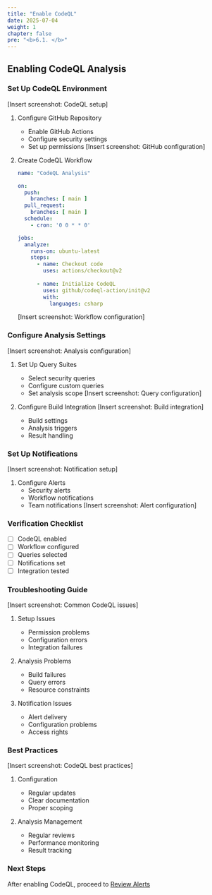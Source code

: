 ```yaml
---
title: "Enable CodeQL"
date: 2025-07-04
weight: 1
chapter: false
pre: "<b>6.1. </b>"
---
```


## Enabling CodeQL Analysis

### Set Up CodeQL Environment
[Insert screenshot: CodeQL setup]
1. Configure GitHub Repository
   - Enable GitHub Actions
   - Configure security settings
   - Set up permissions
   [Insert screenshot: GitHub configuration]

2. Create CodeQL Workflow
   ```yaml
   name: "CodeQL Analysis"
   
   on:
     push:
       branches: [ main ]
     pull_request:
       branches: [ main ]
     schedule:
       - cron: '0 0 * * 0'
   
   jobs:
     analyze:
       runs-on: ubuntu-latest
       steps:
         - name: Checkout code
           uses: actions/checkout@v2
         
         - name: Initialize CodeQL
           uses: github/codeql-action/init@v2
           with:
             languages: csharp
   ```
   [Insert screenshot: Workflow configuration]

### Configure Analysis Settings
[Insert screenshot: Analysis configuration]
1. Set Up Query Suites
   - Select security queries
   - Configure custom queries
   - Set analysis scope
   [Insert screenshot: Query configuration]

2. Configure Build Integration
   [Insert screenshot: Build integration]
   - Build settings
   - Analysis triggers
   - Result handling

### Set Up Notifications
[Insert screenshot: Notification setup]
1. Configure Alerts
   - Security alerts
   - Workflow notifications
   - Team notifications
   [Insert screenshot: Alert configuration]

### Verification Checklist
- [ ] CodeQL enabled
- [ ] Workflow configured
- [ ] Queries selected
- [ ] Notifications set
- [ ] Integration tested

### Troubleshooting Guide
[Insert screenshot: Common CodeQL issues]
1. Setup Issues
   - Permission problems
   - Configuration errors
   - Integration failures

2. Analysis Problems
   - Build failures
   - Query errors
   - Resource constraints

3. Notification Issues
   - Alert delivery
   - Configuration problems
   - Access rights

### Best Practices
[Insert screenshot: CodeQL best practices]
1. Configuration
   - Regular updates
   - Clear documentation
   - Proper scoping

2. Analysis Management
   - Regular reviews
   - Performance monitoring
   - Result tracking

### Next Steps
After enabling CodeQL, proceed to [Review Alerts](../6.2-review-alerts/)
